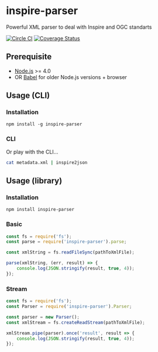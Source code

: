 # inspire-parser
Powerful XML parser to deal with Inspire and OGC standarts

[![Circle CI](https://circleci.com/gh/sgmap-inspire/parsers/tree/master.svg?style=shield)](https://circleci.com/gh/sgmap-inspire/parsers/tree/master)
[![Coverage Status](https://coveralls.io/repos/sgmap-inspire/parsers/badge.svg?branch=master&service=github)](https://coveralls.io/github/sgmap-inspire/parsers?branch=master)

## Prerequisite

* [Node.js](https://nodejs.org) >= 4.0
* OR [Babel](https://babeljs.io/) for older Node.js versions + browser

## Usage (CLI)

### Installation

```
npm install -g inspire-parser
```

### CLI

Or play with the CLI...

```bash
cat metadata.xml | inspire2json
```

## Usage (library)

### Installation

```
npm install inspire-parser
```

### Basic

```js
const fs = require('fs');
const parse = require('inspire-parser').parse;

const xmlString = fs.readFileSync(pathToXmlFile);

parse(xmlString, (err, result) => {
    console.log(JSON.stringify(result, true, 4));
});
```

### Stream

```js
const fs = require('fs');
const Parser = require('inspire-parser').Parser;

const parser = new Parser();
const xmlStream = fs.createReadStream(pathToXmlFile);

xmlStream.pipe(parser).once('result', result => {
    console.log(JSON.stringify(result, true, 4));
});
```
